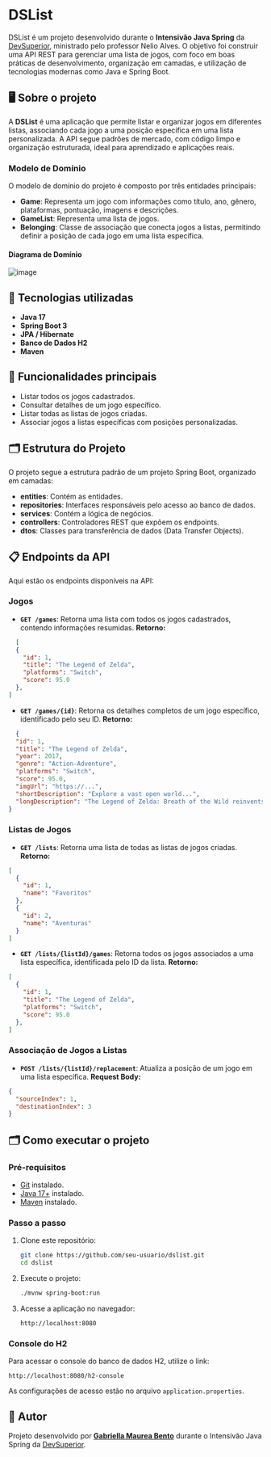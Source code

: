 # DSList

DSList é um projeto desenvolvido durante o **Intensivão Java Spring** da [DevSuperior](https://devsuperior.com.br/), ministrado pelo professor Nelio Alves. O objetivo foi construir uma API REST para gerenciar uma lista de jogos, com foco em boas práticas de desenvolvimento, organização em camadas, e utilização de tecnologias modernas como Java e Spring Boot.  

## 🖥️ Sobre o projeto  

A **DSList** é uma aplicação que permite listar e organizar jogos em diferentes listas, associando cada jogo a uma posição específica em uma lista personalizada. A API segue padrões de mercado, com código limpo e organização estruturada, ideal para aprendizado e aplicações reais.  

### Modelo de Domínio  

O modelo de domínio do projeto é composto por três entidades principais:  

- **Game**: Representa um jogo com informações como título, ano, gênero, plataformas, pontuação, imagens e descrições.  
- **GameList**: Representa uma lista de jogos.  
- **Belonging**: Classe de associação que conecta jogos a listas, permitindo definir a posição de cada jogo em uma lista específica.  

#### Diagrama de Domínio  

![image](https://github.com/user-attachments/assets/0d5006de-2a95-4e3d-bddc-9b470e880651)


## 🚀 Tecnologias utilizadas  

- **Java 17**  
- **Spring Boot 3**  
- **JPA / Hibernate**  
- **Banco de Dados H2** 
- **Maven**  

## 🔧 Funcionalidades principais  

- Listar todos os jogos cadastrados.  
- Consultar detalhes de um jogo específico.  
- Listar todas as listas de jogos criadas.  
- Associar jogos a listas específicas com posições personalizadas.  

## 🗂️ Estrutura do Projeto  

O projeto segue a estrutura padrão de um projeto Spring Boot, organizado em camadas:  

- **entities**: Contém as entidades. 
- **repositories**: Interfaces responsáveis pelo acesso ao banco de dados.  
- **services**: Contém a lógica de negócios.  
- **controllers**: Controladores REST que expõem os endpoints.  
- **dtos**: Classes para transferência de dados (Data Transfer Objects).  

## 📋 Endpoints da API  

Aqui estão os endpoints disponíveis na API:  

### Jogos  
- **`GET /games`**: Retorna uma lista com todos os jogos cadastrados, contendo informações resumidas.
**Retorno:**
```json
  [
  {
    "id": 1,
    "title": "The Legend of Zelda",
    "platforms": "Switch",
    "score": 95.0
  },
]
```
- **`GET /games/{id}`**: Retorna os detalhes completos de um jogo específico, identificado pelo seu ID.
**Retorno:**
``` json
  {
  "id": 1,
  "title": "The Legend of Zelda",
  "year": 2017,
  "genre": "Action-Adventure",
  "platforms": "Switch",
  "score": 95.0,
  "imgUrl": "https://...",
  "shortDescription": "Explore a vast open world...",
  "longDescription": "The Legend of Zelda: Breath of the Wild reinvents the series with its vast open-world gameplay."
}
```
### Listas de Jogos  
- **`GET /lists`**: Retorna uma lista de todas as listas de jogos criadas.
**Retorno:**
``` json
[
  {
    "id": 1,
    "name": "Favoritos"
  },
  {
    "id": 2,
    "name": "Aventuras"
  }
]
```
- **`GET /lists/{listId}/games`**: Retorna todos os jogos associados a uma lista específica, identificada pelo ID da lista.
**Retorno:**
```json
[
  {
    "id": 1,
    "title": "The Legend of Zelda",
    "platforms": "Switch",
    "score": 95.0
  },
]
```
  
### Associação de Jogos a Listas
- **`POST /lists/{listId}/replacement`**: Atualiza a posição de um jogo em uma lista específica.
**Request Body:**
```json
{
  "sourceIndex": 1,
  "destinationIndex": 3
}
```
## 🗂️ Como executar o projeto  

### Pré-requisitos  

- [Git](https://git-scm.com) instalado.  
- [Java 17+](https://www.oracle.com/java/technologies/javase-jdk17-downloads.html) instalado.  
- [Maven](https://maven.apache.org/) instalado.  

### Passo a passo  

1. Clone este repositório:  
   ```bash  
   git clone https://github.com/seu-usuario/dslist.git  
   cd dslist  
   ```  

2. Execute o projeto:  
   ```bash  
   ./mvnw spring-boot:run  
   ```  

3. Acesse a aplicação no navegador:  
   ```
   http://localhost:8080  
   ```  

### Console do H2  

Para acessar o console do banco de dados H2, utilize o link:  
```
http://localhost:8080/h2-console  
```  
As configurações de acesso estão no arquivo `application.properties`.  

## 🌟 Autor  

Projeto desenvolvido por **[Gabriella Maurea Bento](https://www.linkedin.com/in/gabriella-maurea-bento)** durante o Intensivão Java Spring da [DevSuperior](https://devsuperior.com.br/).  

